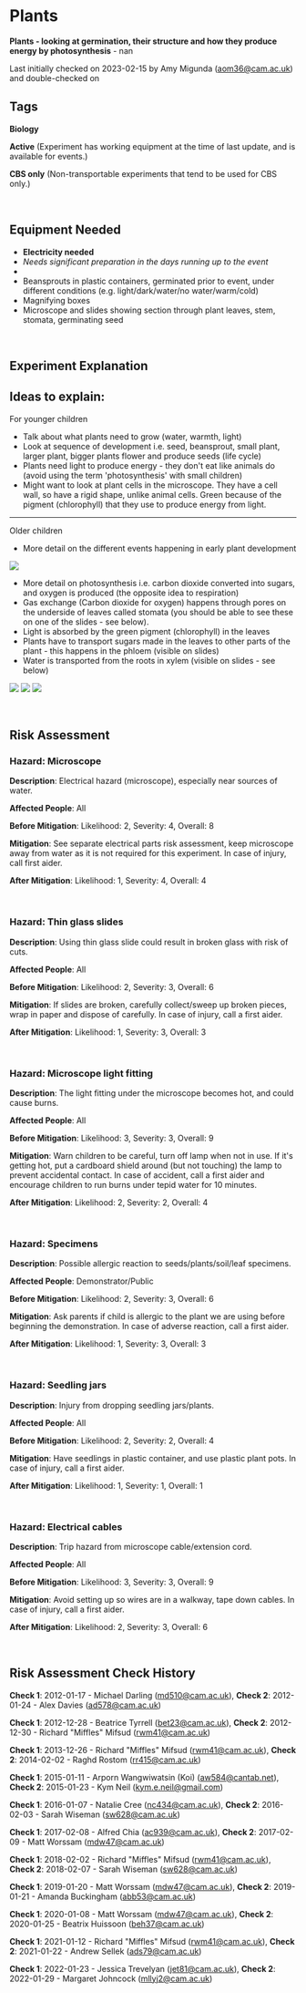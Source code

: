 # Plants

**Plants - looking at germination, their structure and how they produce energy by photosynthesis** - nan

Last initially checked on 2023-02-15 by Amy Migunda (aom36@cam.ac.uk) and double-checked on 

## Tags
<!--- Start Tags (DO NOT REMOVE THIS COMMENT) --->

**Biology**

**Active** (Experiment has working equipment at the time of last update, and is available for events.)

**CBS only** (Non-transportable experiments that tend to be used for CBS only.)
<!--- End Tags (DO NOT REMOVE THIS COMMENT) --->

<br/>

## Equipment Needed 
- **Electricity needed**
- *Needs significant preparation in the days running up to the event*
- 
- Beansprouts in plastic containers, germinated prior to event, under different conditions (e.g. light/dark/water/no water/warm/cold)
- Magnifying boxes
- Microscope and slides showing section through plant leaves, stem, stomata, germinating seed

<br/>

## Experiment Explanation 

Ideas to explain:
----------

For younger children

- Talk about what plants need to grow (water, warmth, light)
- Look at sequence of development i.e. seed, beansprout, small plant, larger plant, bigger plants flower and produce seeds (life cycle)
- Plants need light to produce energy - they don't eat like animals do (avoid using the term 'photosynthesis' with small children)
- Might want to look at plant cells in the microscope. They have a cell wall, so have a rigid shape, unlike animal cells. Green because of the pigment (chlorophyll) that they use to produce energy from light.

----------

Older children

- More detail on the different events happening in early plant development

![](https://old.chaosscience.org.uk/sites/default/files/plants1.jpg)

- More detail on photosynthesis i.e. carbon dioxide converted into sugars, and oxygen is produced (the opposite idea to respiration)
- Gas exchange (Carbon dioxide for oxygen) happens through pores on the underside of leaves called stomata (you should be able to see these on one of the slides - see below).
- Light is absorbed by the green pigment (chlorophyll) in the leaves
- Plants have to transport sugars made in the leaves to other parts of the plant - this happens in the phloem (visible on slides)
- Water is transported from the roots in xylem (visible on slides - see below)

![](https://old.chaosscience.org.uk/sites/default/files/plants2.jpg)
![](https://old.chaosscience.org.uk/sites/default/files/plants3.jpg)
![](https://old.chaosscience.org.uk/sites/default/files/plants4.jpg)

<br/>

## Risk Assessment

### **Hazard**: Microscope

**Description**: Electrical hazard (microscope), especially near sources of water.

**Affected People**: All

**Before Mitigation**: Likelihood: 2, Severity: 4, Overall: 8

**Mitigation**: See separate electrical parts risk assessment, keep microscope away from water as it is not required for this experiment.
In case of injury, call first aider.

**After Mitigation**: Likelihood: 1, Severity: 4, Overall: 4

<br/>

### **Hazard**: Thin glass slides

**Description**: Using thin glass slide could result in broken glass with risk of cuts.

**Affected People**: All

**Before Mitigation**: Likelihood: 2, Severity: 3, Overall: 6

**Mitigation**: If slides are broken, carefully collect/sweep up broken pieces, wrap in paper and dispose of carefully.
In case of injury, call a first aider.

**After Mitigation**: Likelihood: 1, Severity: 3, Overall: 3

<br/>

### **Hazard**: Microscope light fitting

**Description**: The light fitting under the microscope becomes hot, and could cause burns.

**Affected People**: All

**Before Mitigation**: Likelihood: 3, Severity: 3, Overall: 9

**Mitigation**: Warn children to be careful, turn off lamp when not in use. If it's getting hot, put a cardboard shield around (but not touching) the lamp to prevent accidental contact.
In case of accident, call a first aider and encourage children to run burns under tepid water for 10 minutes.

**After Mitigation**: Likelihood: 2, Severity: 2, Overall: 4

<br/>

### **Hazard**: Specimens

**Description**: Possible allergic reaction to seeds/plants/soil/leaf specimens.

**Affected People**: Demonstrator/Public

**Before Mitigation**: Likelihood: 2, Severity: 3, Overall: 6

**Mitigation**: Ask parents if child is allergic to the plant we are using before beginning the demonstration. In case of adverse reaction, call a first aider.

**After Mitigation**: Likelihood: 1, Severity: 3, Overall: 3

<br/>

### **Hazard**: Seedling jars

**Description**: Injury from dropping seedling jars/plants.

**Affected People**: All

**Before Mitigation**: Likelihood: 2, Severity: 2, Overall: 4

**Mitigation**: Have seedlings in plastic container, and use plastic plant pots. In case of injury, call a first aider.

**After Mitigation**: Likelihood: 1, Severity: 1, Overall: 1

<br/>

### **Hazard**: Electrical cables

**Description**: Trip hazard from microscope cable/extension cord.

**Affected People**: All

**Before Mitigation**: Likelihood: 3, Severity: 3, Overall: 9

**Mitigation**: Avoid setting up so wires are in a walkway, tape down cables. In case of injury, call a first aider.

**After Mitigation**: Likelihood: 2, Severity: 3, Overall: 6

<br/>

## Risk Assessment Check History 

**Check 1**: 2012-01-17 - Michael Darling (md510@cam.ac.uk), **Check 2**: 2012-01-24 - Alex Davies (ad578@cam.ac.uk)

**Check 1**: 2012-12-28 - Beatrice Tyrrell (bet23@cam.ac.uk), **Check 2**: 2012-12-30 - Richard "Miffles" Mifsud (rwm41@cam.ac.uk)

**Check 1**: 2013-12-26 - Richard "Miffles" Mifsud (rwm41@cam.ac.uk), **Check 2**: 2014-02-02 - Raghd Rostom (rr415@cam.ac.uk)

**Check 1**: 2015-01-11 - Arporn Wangwiwatsin (Koi) (aw584@cantab.net), **Check 2**: 2015-01-23 - Kym Neil (kym.e.neil@gmail.com)

**Check 1**: 2016-01-07 - Natalie Cree (nc434@cam.ac.uk), **Check 2**: 2016-02-03 - Sarah Wiseman (sw628@cam.ac.uk)

**Check 1**: 2017-02-08 - Alfred Chia (ac939@cam.ac.uk), **Check 2**: 2017-02-09 - Matt Worssam (mdw47@cam.ac.uk)

**Check 1**: 2018-02-02 - Richard "Miffles" Mifsud (rwm41@cam.ac.uk), **Check 2**: 2018-02-07 - Sarah Wiseman (sw628@cam.ac.uk)

**Check 1**: 2019-01-20 - Matt Worssam (mdw47@cam.ac.uk), **Check 2**: 2019-01-21 - Amanda Buckingham (abb53@cam.ac.uk)

**Check 1**: 2020-01-08 - Matt Worssam (mdw47@cam.ac.uk), **Check 2**: 2020-01-25 - Beatrix Huissoon (beh37@cam.ac.uk)

**Check 1**: 2021-01-12 - Richard "Miffles" Mifsud (rwm41@cam.ac.uk), **Check 2**: 2021-01-22 - Andrew Sellek (ads79@cam.ac.uk)

**Check 1**: 2022-01-23 - Jessica Trevelyan (jet81@cam.ac.uk), **Check 2**: 2022-01-29 - Margaret Johncock (mllyj2@cam.ac.uk)
